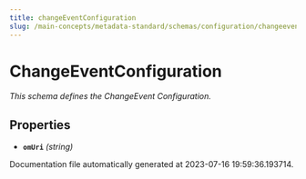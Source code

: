 ```yaml
---
title: changeEventConfiguration
slug: /main-concepts/metadata-standard/schemas/configuration/changeeventconfiguration
---
```


# ChangeEventConfiguration

*This schema defines the ChangeEvent Configuration.*

## Properties

- **`omUri`** *(string)*


Documentation file automatically generated at 2023-07-16 19:59:36.193714.
